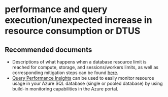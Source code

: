 <properties
	pageTitle="performance and query execution/unexpected increase in resource consumption or DTUS"
	description="performance and query execution/unexpected increase in resource consumption or DTUS"
	service="microsoft.sql"
	resource="servers"
	authors="emlisa"
    ms.author="emlisa"
    authorAlias="emlisa"
	displayOrder="5"
	selfHelpType="generic"
	supportTopicIds="32630459"
	productPesIds="13491"
	cloudEnvironments="public,blackForest,fairfax, usnat, ussec"
    resourceTags="servers, databases"
    articleId="832be260-f5b8-47dc-95ba-288bcfc7625c"
	ownershipId="AzureData_AzureSQLDB_Performance"
/>

# performance and query execution/unexpected increase in resource consumption or DTUS

## **Recommended documents**

* Descriptions of what happens when a database resource limit is reached for compute, storage, and sessions/workers limits, as well as corresponding mitigation steps can be found [here](https://docs.microsoft.com/azure/sql-database/sql-database-resource-limits-database-server#what-happens-when-database-resource-limits-are-reached?WT.mc_id=pid:13491:sid:32630459/). 
* [Query Performance Insights](https://docs.microsoft.com/azure/sql-database/sql-database-query-performance?WT.mc_id=pid:13491:sid:32630459/) can be used to easily monitor resource usage in your Azure SQL database (single or pooled database) by using build-in monitoring capabilities in the Azure portal. <br>
